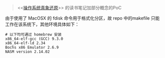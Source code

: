 > \<\<[操作系统真象还原](https://book.douban.com/subject/26745156/)\>\>  的读书笔记加部分概念的PoC



由于使用了 MacOSX 的 fdisk 命令用于格式化分区，故 repo 中的makefile 只能工作在该系统下，其他环境具体如下：

```shell
# 以下均可通过 homebrew 安装
x86_64-elf-gcc (GCC) 9.3.0
x86_64-elf-ld 2.34
Bochs x86 Emulator 2.6.9
NASM version 2.14.02
```